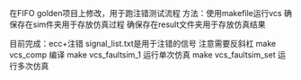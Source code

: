 在FIFO golden项目上修改，用于跑注错测试流程
方法：使用makefile运行vcs
确保存在sim件夹用于存放仿真过程
确保存在result文件夹用于存放仿真结果

目前完成：ecc+注错
signal_list.txt是用于注错的信号 注意需要反斜杠
make vcs_comp 编译
make vcs_faultsim_1 运行单次仿真
make vcs_faultsim_set 运行多次仿真

